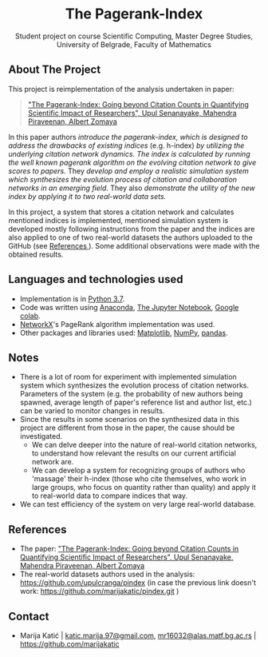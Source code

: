 
  <h1 align="center"> The Pagerank-Index </h1>

  <p align="center">
    Student project on course Scientific Computing, Master Degree Studies, University of Belgrade, Faculty of Mathematics
    <br />
   
 <!-- ABOUT THE PROJECT -->
## About The Project

This project is reimplementation of the analysis undertaken in paper:
> <a href="https://www.ncbi.nlm.nih.gov/pmc/articles/PMC4545754/#" > "The Pagerank-Index: Going beyond Citation Counts in Quantifying Scientific Impact of Researchers",  Upul Senanayake, Mahendra Piraveenan, Albert Zomaya </a>

In this paper authors <i> introduce the pagerank-index, which is designed to address the drawbacks of existing indices</i> (e.g. h-index) <i> by utilizing the underlying citation network dynamics. The index is calculated by running the well known pagerank algorithm on the evolving citation network to give scores to papers. </i>
They <i> develop and employ a realistic simulation system which synthesizes the evolution process of citation and collaboration networks in an emerging field.</i>
They also <i> demonstrate the utility of the new index by applying it to two real-world data sets. </i>

In this project, a system that stores a citation network and calculates mentioned indices is implemented, mentioned simulation system is developed mostly following instructions from the paper and the indices are also applied to one of two real-world datasets the authors uploaded to the GitHub (see <a href=#references> References </a>). Some additional observations were made with the obtained results.

<!-- LANGUAGES AND TECHNOLOGIES USED -->
## Languages and technologies used

* Implementation is in [Python 3.7](https://www.python.org/).
* Code was written using [Anaconda](https://www.anaconda.com/), [The Jupyter Notebook](https://jupyter.org/), [Google colab](https://colab.research.google.com/notebooks/intro.ipynb).
* [NetworkX](https://networkx.org/)'s PageRank algorithm implementation was used.
* Other packages and libraries used: [Matplotlib](https://matplotlib.org/), [NumPy](https://numpy.org/), [pandas](https://pandas.pydata.org/).

<!-- NOTES -->
## Notes

* There is a lot of room for experiment with implemented simulation system which synthesizes the evolution process of citation networks. Parameters of the system (e.g. the probability of new authors being spawned, average length of paper's reference list and author list, etc.) can be varied to monitor changes in results.
* Since the results in some scenarios on the synthesized data in this project are different from those in the paper, the cause should be investigated.
	* We can delve deeper into the nature of real-world citation networks, to understand how relevant the results on our current artificial network are.
	* We can develop a system for recognizing groups of authors who 'massage' their h-index (those who cite themselves, who work in large groups, who focus on quantity rather than quality) and apply it to real-world data to compare indices that way.
* We can test efficiency of the system on very large real-world database.

<!-- REFERENCES -->
## References

* The paper: <a href="https://www.ncbi.nlm.nih.gov/pmc/articles/PMC4545754/#" > "The Pagerank-Index: Going beyond Citation Counts in Quantifying Scientific Impact of Researchers",  Upul Senanayake, Mahendra Piraveenan, Albert Zomaya </a>
* The real-world datasets authors used in the analysis: <a href=https://github.com/upulcranga/pindex> https://github.com/upulcranga/pindex </a> (in case the previous link doesn't work: <a href=https://github.com/marijakatic/pindex.git> https://github.com/marijakatic/pindex.git </a>)


<!-- CONTACT -->
## Contact

* Marija Katić | katic.marija.97@gmail.com, mr16032@alas.matf.bg.ac.rs | https://github.com/marijakatic

